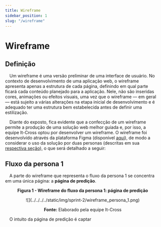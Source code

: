 ```yaml
---
title: Wireframe
sidebar_position: 1
slug: "/wireframe"
---
```


# Wireframe

## Definição

&emsp;Um wireframe é uma versão preliminar de uma interface de usuário. No contexto de desenvolvimento de uma aplicação web, o wireframe apresenta apenas a estrutura de cada página, definindo em qual parte ficará cada conteúdo planejado para a aplicação. Nele, não são inseridas cores, animações ou efeitos visuais, uma vez que o wireframe — em geral — está sujeito a várias alterações na etapa inicial de desenvolvimento e é adequado ter uma estrutura bem estabelecida antes de definir uma estilização.

&emsp;Diante do exposto, fica evidente que a confecção de um wireframe permite a produção de uma solução web melhor guiada e, por isso, a equipe It-Cross optou por desenvolver um wireframe. O wireframe foi desenvolvido através da plataforma Figma (disponível [aqui](https://www.figma.com/design/hYRK6OXtqpqyJJxDbqViPn/Wireframe?node-id=0-1&t=jYTmaFC5FExVFKS9-1)), de modo a considerar o uso da solução por duas personas (descritas em sua [respectiva seção](../../sprint-1/economia-circular/persona.md)), o que será detalhado a seguir:

## Fluxo da persona 1

&emsp;A parte do wireframe que representa o fluxo da persona 1 se concentra em uma única página: a **página de predição**.

<p align="center"><b> Figura 1 - Wireframe do fluxo da persona 1: página de predição</b></p>
<div align="center">
    ![](../../../../static/img/sprint-2/wireframe_persona_1.png)
    <p><b>Fonte:</b> Elaborado pela equipe It-Cross</p>
</div>

&emsp;O intuito da página de predição é captar 


